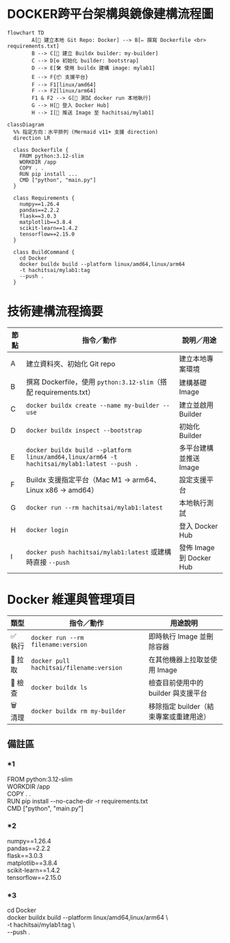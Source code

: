 # DOCKER跨平台架構與鏡像建構流程圖

```mermaid
flowchart TD
        A[📁 建立本地 Git Repo: Docker] --> B[✏️ 撰寫 Dockerfile <br> requirements.txt]
        B --> C[🔧 建立 Buildx builder: my-builder]
        C --> D[⚙️ 初始化 builder: bootstrap]
        D --> E[🛠️ 使用 buildx 建構 image: mylab1]
        E --> F{📦 支援平台}
        F --> F1[linux/amd64]
        F --> F2[linux/arm64]
        F1 & F2 --> G[🧪 測試 docker run 本地執行]
        G --> H[🔐 登入 Docker Hub]
        H --> I[🚀 推送 Image 至 hachitsai/mylab1]
```

```mermaid
classDiagram
  %% 指定方向：水平排列 (Mermaid v11+ 支援 direction)
  direction LR

  class Dockerfile {
    FROM python:3.12-slim
    WORKDIR /app
    COPY . .
    RUN pip install ...
    CMD ["python", "main.py"]
  }

  class Requirements {
    numpy==1.26.4
    pandas==2.2.2
    flask==3.0.3
    matplotlib==3.8.4
    scikit-learn==1.4.2
    tensorflow==2.15.0
  }

  class BuildCommand {
    cd Docker
    docker buildx build --platform linux/amd64,linux/arm64
    -t hachitsai/mylab1:tag
    --push .
  }

```


# 技術建構流程摘要

| 節點 | 指令／動作                                                                                                         | 說明／用途                              |
|------|--------------------------------------------------------------------------------------------------------------------|-----------------------------------------|
| A    | 建立資料夾、初始化 Git repo                                                                                       | 建立本地專案環境                        |
| B    | 撰寫 Dockerfile，使用 `python:3.12-slim`（搭配 requirements.txt）                                                  | 建構基礎 Image                          |
| C    | `docker buildx create --name my-builder --use`                                                                    | 建立並啟用 Builder                      |
| D    | `docker buildx inspect --bootstrap`                                                                               | 初始化 Builder                         |
| E    | `docker buildx build --platform linux/amd64,linux/arm64 -t hachitsai/mylab1:latest --push .`                       | 多平台建構並推送 Image                |
| F    | Buildx 支援指定平台（Mac M1 → arm64、Linux x86 → amd64）                                                          | 設定支援平台                            |
| G    | `docker run --rm hachitsai/mylab1:latest`                                                                         | 本地執行測試                            |
| H    | `docker login`                                                                                                    | 登入 Docker Hub                         |
| I    | `docker push hachitsai/mylab1:latest` 或建構時直接 `--push`                                                       | 發佈 Image 到 Docker Hub                |


# Docker 維運與管理項目

| 類型    | 指令／動作                         | 用途說明                             |
|---------|------------------------------------|--------------------------------------|
| ✅ 執行 | `docker run --rm filename:version` | 即時執行 Image 並刪除容器            |
| 🔁 拉取 | `docker pull hachitsai/filename:version` | 在其他機器上拉取並使用 Image     |
| 🧭 檢查 | `docker buildx ls`                 | 檢查目前使用中的 builder 與支援平台  |
| 🗑️ 清理 | `docker buildx rm my-builder`      | 移除指定 builder（結束專案或重建用途） |


## 備註區
### *1
FROM python:3.12-slim  
WORKDIR /app  
COPY . .  
RUN pip install --no-cache-dir -r requirements.txt  
CMD ["python", "main.py"]  
### *2
numpy==1.26.4  
pandas==2.2.2  
flask==3.0.3  
matplotlib==3.8.4  
scikit-learn==1.4.2  
tensorflow==2.15.0  
### *3
cd Docker  
docker buildx build --platform linux/amd64,linux/arm64 \  
  -t hachitsai/mylab1:tag \  
  --push .  

